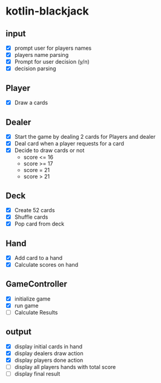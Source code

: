 # kotlin-blackjack

## input

- [x] prompt user for players names
- [x] players name parsing
- [x] Prompt for user decision (y/n)
- [x] decision parsing 

## Player

- [x] Draw a cards

## Dealer

- [x] Start the game by dealing 2 cards for Players and dealer
- [x] Deal card when a player requests for a card
- [x] Decide to draw cards or not
    - score <= 16
    - score >= 17
    - score = 21
    - score > 21

## Deck

- [x] Create 52 cards
- [x] Shuffle cards
- [x] Pop card from deck

## Hand

- [x] Add card to a hand
- [x] Calculate scores on hand

## GameController

- [x] initialize game
- [x] run game
- [ ] Calculate Results

## output

- [x] display initial cards in hand
- [x] display dealers draw action
- [x] display players done action
- [ ] display all players hands with total score
- [ ] display final result 

